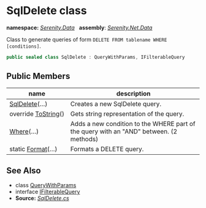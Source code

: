 # SqlDelete class
**namespace:** *[Serenity.Data](../README.md#serenity.data-namespace)*   **assembly**: *[Serenity.Net.Data](../README.md)*

Class to generate queries of form `DELETE FROM tablename WHERE [conditions]`.

```csharp
public sealed class SqlDelete : QueryWithParams, IFilterableQuery
```

## Public Members

| name | description |
| --- | --- |
| [SqlDelete](SqlDelete/SqlDelete.md)(…) | Creates a new SqlDelete query. |
| override [ToString](SqlDelete/ToString.md)() | Gets string representation of the query. |
| [Where](SqlDelete/Where.md)(…) | Adds a new condition to the WHERE part of the query with an "AND" between. (2 methods) |
| static [Format](SqlDelete/Format.md)(…) | Formats a DELETE query. |

## See Also

* class [QueryWithParams](QueryWithParams.md)
* interface [IFilterableQuery](IFilterableQuery.md)
* **Source:** *[SqlDelete.cs](https://github.com/serenity-is/Serenity/blob/master/src/Serenity.Net.Data/FluentSql/SqlDelete.cs)*